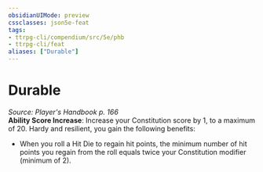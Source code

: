 ```yaml
---
obsidianUIMode: preview
cssclasses: json5e-feat
tags:
- ttrpg-cli/compendium/src/5e/phb
- ttrpg-cli/feat
aliases: ["Durable"]
---
```

# Durable
*Source: Player's Handbook p. 166*  
**Ability Score Increase**: Increase your Constitution score by 1, to a maximum of 20.
Hardy and resilient, you gain the following benefits:

- When you roll a Hit Die to regain hit points, the minimum number of hit points you regain from the roll equals twice your Constitution modifier (minimum of 2).